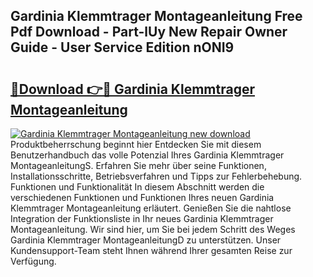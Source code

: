 ## Gardinia Klemmtrager Montageanleitung Free Pdf Download - Part-lUy New Repair Owner Guide - User Service Edition nONI9

# <h2><a href="http://df7l1gi.blite.top/?on=Gardinia+Klemmtrager+Montageanleitung">🔗Download 👉🔴 Gardinia Klemmtrager Montageanleitung</a></h2>

[![Gardinia Klemmtrager Montageanleitung new download](https://i.imgur.com/lujVjoI.png)](http://df7l1gi.blite.top/?on=Gardinia+Klemmtrager+Montageanleitung)
Produktbeherrschung beginnt hier Entdecken Sie mit diesem Benutzerhandbuch das volle Potenzial Ihres Gardinia Klemmtrager MontageanleitungS. Erfahren Sie mehr über seine Funktionen, Installationsschritte, Betriebsverfahren und Tipps zur Fehlerbehebung. Funktionen und Funktionalität In diesem Abschnitt werden die verschiedenen Funktionen und Funktionen Ihres neuen Gardinia Klemmtrager Montageanleitung erläutert. Genießen Sie die nahtlose Integration der Funktionsliste in Ihr neues Gardinia Klemmtrager Montageanleitung. Wir sind hier, um Sie bei jedem Schritt des Weges Gardinia Klemmtrager MontageanleitungD zu unterstützen. Unser Kundensupport-Team steht Ihnen während Ihrer gesamten Reise zur Verfügung.
